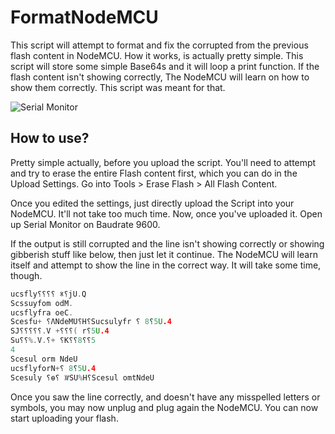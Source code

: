 # FormatNodeMCU

This script will attempt to format and fix the corrupted from the previous flash content in NodeMCU. How it works, is actually pretty simple. This script will store some simple Base64s and it will loop a print function. If the flash content isn't showing correctly, The NodeMCU will learn on how to show them correctly. This script was meant for that.

![Serial Monitor](https://i.ibb.co/8MbsDYg/image.png)
## How to use?

Pretty simple actually, before you upload the script. You'll need to attempt and try to erase the entire Flash content first, which you can do in the Upload Settings. Go into Tools > Erase Flash > All Flash Content.

Once you edited the settings, just directly upload the Script into your NodeMCU. It'll not take too much time. Now, once you've uploaded it. Open up Serial Monitor on Baudrate 9600. 

If the output is still corrupted and the line isn't showing correctly or showing gibberish stuff like below, then just let it continue. The NodeMCU will learn itself and attempt to show the line in the correct way. It will take some time, though.
```C++
ucsfly⸮⸮⸮⸮ ꑕ⸮jU.Q
Scssuyfom odM.
ucsflyfra oeC.
Scesfu+ ⸮ɅNdeMU⸮H⸮Sucsulyfr ⸮ 8⸮5U.4
SJ⸮⸮⸮⸮⸮.V +⸮⸮⸮( r⸮5U.4
Su⸮⸮%.V.⸮+ ⸮K⸮⸮8⸮⸮5
4
Scesul orm NdeU
ucsflyforN+⸮ 8⸮5U.4
Scesuly ⸮ɵ⸮ ꑤSU%H⸮Scesul omtNdeU
```
Once you saw the line correctly, and doesn't have any misspelled letters or symbols, you may now unplug and plug again the NodeMCU. You can now start uploading your flash.
